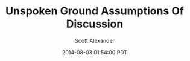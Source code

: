 ---
layout: podcast
title: "Unspoken Ground Assumptions Of Discussion"
author: Scott Alexander
description: https://slatestarcodex.com/2014/08/03/unspoken-ground-assumptions-of-discussion/
date: 2014-08-03 01:54:00 PDT
length: 1186973
duration: 297
guid: unspoken-ground-assumptions-of-discussion
---